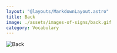 ```yaml
---
layout: "@layouts/MarkdownLayout.astro"
title: Back
image: ./assets/images-of-signs/back.gif
category: Vocabulary
---
```


![Back](@signs/back.gif)
